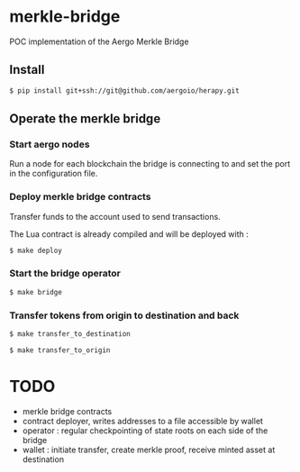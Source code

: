 # merkle-bridge
POC implementation of the Aergo Merkle Bridge

## Install
```sh
$ pip install git+ssh://git@github.com/aergoio/herapy.git
```

## Operate the merkle bridge
### Start aergo nodes
Run a node for each blockchain the bridge is connecting to and set the port in the configuration file.
### Deploy merkle bridge contracts
Transfer funds to the account used to send transactions.

The Lua contract is already compiled and will be deployed with :
```sh
$ make deploy
```
### Start the bridge operator
```sh
$ make bridge
```
### Transfer tokens from origin to destination and back
```sh
$ make transfer_to_destination
```
```sh
$ make transfer_to_origin
```


# TODO
- merkle bridge contracts
- contract deployer, writes addresses to a file accessible by wallet
- operator : regular checkpointing of state roots on each side of the bridge
- wallet : initiate transfer, create merkle proof, receive minted asset at destination

